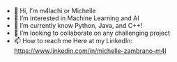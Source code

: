- 👋 Hi, I’m m4lachi or Michelle
- 👀 I’m interested in Machine Learning and AI
- 🌱 I’m currently know Python, Java, and C++!
- 💞️ I’m looking to collaborate on any challenging project
- 📫 How to reach me Here at my LinkedIn: https://www.linkedin.com/in/michelle-zambrano-m4l

<!---
m4lachi/m4lachi is a ✨ special ✨ repository because its `README.md` (this file) appears on your GitHub profile.
You can click the Preview link to take a look at your changes.
--->
